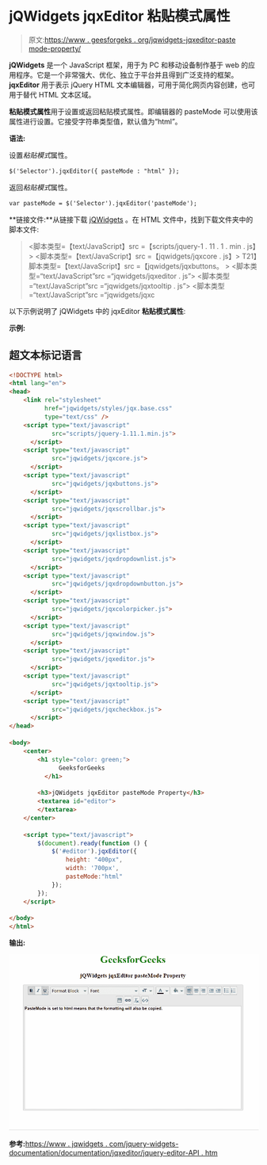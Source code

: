 # jQWidgets jqxEditor 粘贴模式属性

> 原文:[https://www . geesforgeks . org/jqwidgets-jqxeditor-paste mode-property/](https://www.geeksforgeeks.org/jqwidgets-jqxeditor-pastemode-property/)

**jQWidgets** 是一个 JavaScript 框架，用于为 PC 和移动设备制作基于 web 的应用程序。它是一个非常强大、优化、独立于平台并且得到广泛支持的框架。 **jqxEditor** 用于表示 jQuery HTML 文本编辑器，可用于简化网页内容创建，也可用于替代 HTML 文本区域。

**粘贴模式属性**用于设置或返回粘贴模式属性。即编辑器的 pasteMode 可以使用该属性进行设置。它接受字符串类型值，默认值为“html”。

**语法:**

设置*粘贴模式*属性。

```html
$('Selector').jqxEditor({ pasteMode : "html" });  
```

返回*粘贴模式*属性。

```html
var pasteMode = $('Selector').jqxEditor('pasteMode');
```

**链接文件:**从链接下载 [jQWidgets](https://www.jqwidgets.com/download/) 。在 HTML 文件中，找到下载文件夹中的脚本文件:

> <link rel="”stylesheet”" href="”jqwidgets/styles/jqx.base.css”" type="”text/css”">
> <脚本类型=【text/JavaScript】src =【scripts/jquery-1 . 11 . 1 . min . js】></脚本>
> <脚本类型=【text/JavaScript】src =【jqwidgets/jqxcore . js】></脚本>
> T21】脚本类型=【text/JavaScript】src =【jqwidgets/jqxbuttons。 >
> <脚本类型=“text/JavaScript”src =“jqwidgets/jqxeditor . js”></脚本>
> <脚本类型=“text/JavaScript”src =“jqwidgets/jqxtooltip . js”></脚本>
> <脚本类型=“text/JavaScript”src =“jqwidgets/jqxc

以下示例说明了 jQWidgets 中的 jqxEditor **粘贴模式属性**:

**示例:**

## 超文本标记语言

```html
<!DOCTYPE html>
<html lang="en">
<head>
    <link rel="stylesheet" 
          href="jqwidgets/styles/jqx.base.css" 
          type="text/css" />
    <script type="text/javascript" 
            src="scripts/jquery-1.11.1.min.js">
      </script>
    <script type="text/javascript" 
            src="jqwidgets/jqxcore.js">
      </script>
    <script type="text/javascript" 
            src="jqwidgets/jqxbuttons.js">
      </script>
    <script type="text/javascript" 
            src="jqwidgets/jqxscrollbar.js">
      </script>
    <script type="text/javascript" 
            src="jqwidgets/jqxlistbox.js">
      </script>
    <script type="text/javascript" 
            src="jqwidgets/jqxdropdownlist.js">
      </script>
    <script type="text/javascript" 
            src="jqwidgets/jqxdropdownbutton.js">
      </script>
    <script type="text/javascript" 
            src="jqwidgets/jqxcolorpicker.js">
      </script>
    <script type="text/javascript" 
            src="jqwidgets/jqxwindow.js">
      </script>
    <script type="text/javascript" 
            src="jqwidgets/jqxeditor.js">
      </script>
    <script type="text/javascript" 
            src="jqwidgets/jqxtooltip.js">
      </script>
    <script type="text/javascript" 
            src="jqwidgets/jqxcheckbox.js">
      </script>
</head>

<body>
    <center>
        <h1 style="color: green;">
              GeeksforGeeks
          </h1>

        <h3>jQWidgets jqxEditor pasteMode Property</h3>
        <textarea id="editor">
        </textarea>
    </center>

    <script type="text/javascript">
        $(document).ready(function () {
            $('#editor').jqxEditor({
                height: "400px",
                width: '700px',
                pasteMode:"html"
            });
        });
    </script>

</body>
</html>
```

**输出:**

![](img/f5a74601fe26fdb84e93c8cc42310c7b.png)

**参考:**[https://www . jqwidgets . com/jquery-widgets-documentation/documentation/jqxeditor/jquery-editor-API . htm](https://www.jqwidgets.com/jquery-widgets-documentation/documentation/jqxeditor/jquery-editor-api.htm)